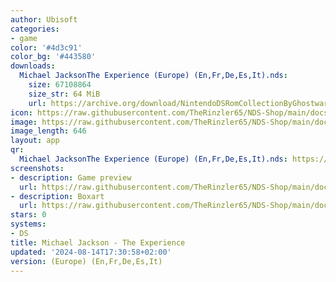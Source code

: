 ```yaml
---
author: Ubisoft
categories:
- game
color: '#4d3c91'
color_bg: '#443580'
downloads:
  Michael JacksonThe Experience (Europe) (En,Fr,De,Es,It).nds:
    size: 67108864
    size_str: 64 MiB
    url: https://archive.org/download/NintendoDSRomCollectionByGhostware/Michael%20JacksonThe%20Experience%20%28Europe%29%20%28En%2CFr%2CDe%2CEs%2CIt%29.nds
icon: https://raw.githubusercontent.com/TheRinzler65/NDS-Shop/main/docs/assets/images/icons/michaeljackson.png
image: https://raw.githubusercontent.com/TheRinzler65/NDS-Shop/main/docs/assets/images/icons/michaeljackson.png
image_length: 646
layout: app
qr:
  Michael JacksonThe Experience (Europe) (En,Fr,De,Es,It).nds: https://db-nds-shop.netlify.app/assets/images/qr/michael-jacksonthe-experience-europe-enfrdeesit-nds.png
screenshots:
- description: Game preview
  url: https://raw.githubusercontent.com/TheRinzler65/NDS-Shop/main/docs/assets/images/screenshots/michaeljackson/michaeljackson.png
- description: Boxart
  url: https://raw.githubusercontent.com/TheRinzler65/NDS-Shop/main/docs/assets/images/boxart/Michael%20JacksonThe%20Experience%20(Europe)%20(En%2CFr%2CDe%2CEs%2CIt).nds.png
stars: 0
systems:
- DS
title: Michael Jackson - The Experience
updated: '2024-08-14T17:30:58+02:00'
version: (Europe) (En,Fr,De,Es,It)
---
```

